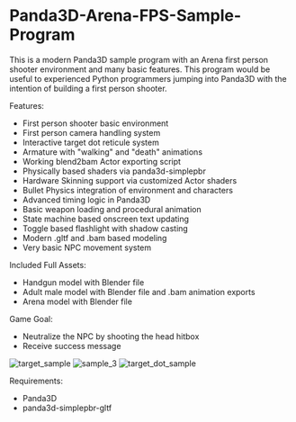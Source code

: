 # Panda3D-Arena-FPS-Sample-Program
This is a modern Panda3D sample program with an Arena first person shooter environment and many basic features. This program would be useful to experienced Python programmers jumping into Panda3D with the intention of building a first person shooter.

Features:
- First person shooter basic environment
- First person camera handling system
- Interactive target dot reticule system
- Armature with "walking" and "death" animations
- Working blend2bam Actor exporting script
- Physically based shaders via panda3d-simplepbr
- Hardware Skinning support via customized Actor shaders
- Bullet Physics integration of environment and characters
- Advanced timing logic in Panda3D
- Basic weapon loading and procedural animation
- State machine based onscreen text updating
- Toggle based flashlight with shadow casting
- Modern .gltf and .bam based modeling
- Very basic NPC movement system 

Included Full Assets:
- Handgun model with Blender file
- Adult male model with Blender file and .bam animation exports
- Arena model with Blender file

Game Goal:
- Neutralize the NPC by shooting the head hitbox
- Receive success message

![target_sample](https://user-images.githubusercontent.com/3117958/115130068-87b4e200-9fa9-11eb-9db8-6c0ccb8f44c4.png)
![sample_3](https://user-images.githubusercontent.com/3117958/115130069-8a173c00-9fa9-11eb-9b26-10b824866a25.png)
![target_dot_sample](https://user-images.githubusercontent.com/3117958/115130071-8c799600-9fa9-11eb-9084-2f7c3352852d.png)

Requirements: 
- Panda3D
- panda3d-simplepbr-gltf
